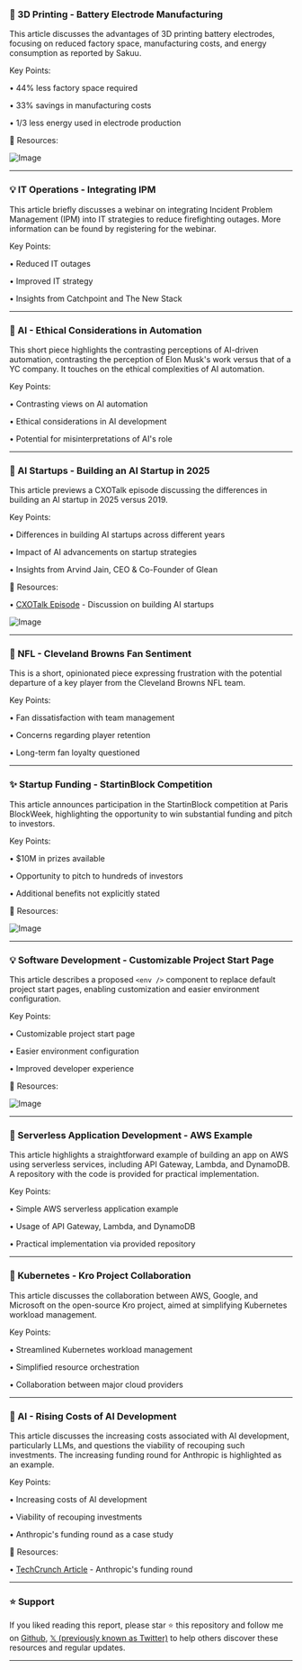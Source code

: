 ### 🤖 3D Printing - Battery Electrode Manufacturing

This article discusses the advantages of 3D printing battery electrodes, focusing on reduced factory space, manufacturing costs, and energy consumption as reported by Sakuu.

Key Points:

• 44% less factory space required


• 33% savings in manufacturing costs


• 1/3 less energy used in electrode production


🔗 Resources:

![Image](https://pbs.twimg.com/media/Gko-JmDXUAA_7ep?format=jpg&name=small)


---

### 💡 IT Operations - Integrating IPM

This article briefly discusses a webinar on integrating Incident Problem Management (IPM) into IT strategies to reduce firefighting outages.  More information can be found by registering for the webinar.

Key Points:

• Reduced IT outages


• Improved IT strategy


• Insights from Catchpoint and The New Stack


---

### 🤖 AI - Ethical Considerations in Automation

This short piece highlights the contrasting perceptions of AI-driven automation, contrasting the perception of Elon Musk's work versus that of a YC company.  It touches on the ethical complexities of AI automation.

Key Points:

• Contrasting views on AI automation


• Ethical considerations in AI development


• Potential for misinterpretations of AI's role


---

### 🚀 AI Startups - Building an AI Startup in 2025

This article previews a CXOTalk episode discussing the differences in building an AI startup in 2025 versus 2019.

Key Points:

•  Differences in building AI startups across different years


•  Impact of AI advancements on startup strategies


•  Insights from Arvind Jain, CEO & Co-Founder of Glean


🔗 Resources:

• [CXOTalk Episode](https://cxotalk.com/episode/building-an-ai-startup-whats-different-in-2025…) -  Discussion on building AI startups


![Image](https://pbs.twimg.com/media/GkrhVzmWMAAKdeK?format=jpg&name=small)


---

### 🤖 NFL - Cleveland Browns Fan Sentiment

This is a short, opinionated piece expressing frustration with the potential departure of a key player from the Cleveland Browns NFL team.

Key Points:

• Fan dissatisfaction with team management


• Concerns regarding player retention


• Long-term fan loyalty questioned



---

### ✨ Startup Funding - StartinBlock Competition

This article announces participation in the StartinBlock competition at Paris BlockWeek, highlighting the opportunity to win substantial funding and pitch to investors.

Key Points:

• $10M in prizes available


• Opportunity to pitch to hundreds of investors


• Additional benefits not explicitly stated


🔗 Resources:

![Image](https://pbs.twimg.com/media/GhbIacDW8AAtleI?format=jpg&name=small)



---

### 💡 Software Development - Customizable Project Start Page

This article describes a proposed `<env />` component to replace default project start pages, enabling customization and easier environment configuration.

Key Points:

• Customizable project start page


• Easier environment configuration


• Improved developer experience



🔗 Resources:

![Image](https://pbs.twimg.com/media/GkrdfHkWIAAHCDV?format=jpg&name=small)


---

### 🤖 Serverless Application Development - AWS Example

This article highlights a straightforward example of building an app on AWS using serverless services, including API Gateway, Lambda, and DynamoDB.  A repository with the code is provided for practical implementation.

Key Points:

• Simple AWS serverless application example


• Usage of API Gateway, Lambda, and DynamoDB


• Practical implementation via provided repository




---

### 🤖 Kubernetes - Kro Project Collaboration

This article discusses the collaboration between AWS, Google, and Microsoft on the open-source Kro project, aimed at simplifying Kubernetes workload management.

Key Points:

• Streamlined Kubernetes workload management


• Simplified resource orchestration


• Collaboration between major cloud providers



---

### 🤖 AI - Rising Costs of AI Development

This article discusses the increasing costs associated with AI development, particularly LLMs, and questions the viability of recouping such investments.  The increasing funding round for Anthropic is highlighted as an example.

Key Points:

• Increasing costs of AI development


• Viability of recouping investments


• Anthropic's funding round as a case study


🔗 Resources:

• [TechCrunch Article](https://techcrunch.com/2025/02/24/anthropic-reportedly-ups-its-next-funding-round-to-3-5b/…) - Anthropic's funding round


---

### ⭐️ Support

If you liked reading this report, please star ⭐️ this repository and follow me on [Github](https://github.com/Drix10), [𝕏 (previously known as Twitter)](https://x.com/DRIX_10_) to help others discover these resources and regular updates.

---